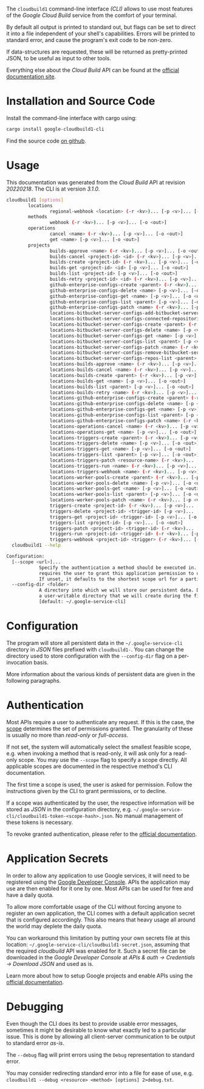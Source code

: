 <!---
DO NOT EDIT !
This file was generated automatically from 'src/mako/cli/README.md.mako'
DO NOT EDIT !
-->
The `cloudbuild1` command-line interface *(CLI)* allows to use most features of the *Google Cloud Build* service from the comfort of your terminal.

By default all output is printed to standard out, but flags can be set to direct it into a file independent of your shell's
capabilities. Errors will be printed to standard error, and cause the program's exit code to be non-zero.

If data-structures are requested, these will be returned as pretty-printed JSON, to be useful as input to other tools.

Everything else about the *Cloud Build* API can be found at the
[official documentation site](https://cloud.google.com/cloud-build/docs/).

# Installation and Source Code

Install the command-line interface with cargo using:

```bash
cargo install google-cloudbuild1-cli
```

Find the source code [on github](https://github.com/Byron/google-apis-rs/tree/main/gen/cloudbuild1-cli).

# Usage

This documentation was generated from the *Cloud Build* API at revision *20220218*. The CLI is at version *3.1.0*.

```bash
cloudbuild1 [options]
        locations
                regional-webhook <location> (-r <kv>)... [-p <v>]... [-o <out>]
        methods
                webhook (-r <kv>)... [-p <v>]... [-o <out>]
        operations
                cancel <name> (-r <kv>)... [-p <v>]... [-o <out>]
                get <name> [-p <v>]... [-o <out>]
        projects
                builds-approve <name> (-r <kv>)... [-p <v>]... [-o <out>]
                builds-cancel <project-id> <id> (-r <kv>)... [-p <v>]... [-o <out>]
                builds-create <project-id> (-r <kv>)... [-p <v>]... [-o <out>]
                builds-get <project-id> <id> [-p <v>]... [-o <out>]
                builds-list <project-id> [-p <v>]... [-o <out>]
                builds-retry <project-id> <id> (-r <kv>)... [-p <v>]... [-o <out>]
                github-enterprise-configs-create <parent> (-r <kv>)... [-p <v>]... [-o <out>]
                github-enterprise-configs-delete <name> [-p <v>]... [-o <out>]
                github-enterprise-configs-get <name> [-p <v>]... [-o <out>]
                github-enterprise-configs-list <parent> [-p <v>]... [-o <out>]
                github-enterprise-configs-patch <name> (-r <kv>)... [-p <v>]... [-o <out>]
                locations-bitbucket-server-configs-add-bitbucket-server-connected-repository <config> (-r <kv>)... [-p <v>]... [-o <out>]
                locations-bitbucket-server-configs-connected-repositories-batch-create <parent> (-r <kv>)... [-p <v>]... [-o <out>]
                locations-bitbucket-server-configs-create <parent> (-r <kv>)... [-p <v>]... [-o <out>]
                locations-bitbucket-server-configs-delete <name> [-p <v>]... [-o <out>]
                locations-bitbucket-server-configs-get <name> [-p <v>]... [-o <out>]
                locations-bitbucket-server-configs-list <parent> [-p <v>]... [-o <out>]
                locations-bitbucket-server-configs-patch <name> (-r <kv>)... [-p <v>]... [-o <out>]
                locations-bitbucket-server-configs-remove-bitbucket-server-connected-repository <config> (-r <kv>)... [-p <v>]... [-o <out>]
                locations-bitbucket-server-configs-repos-list <parent> [-p <v>]... [-o <out>]
                locations-builds-approve <name> (-r <kv>)... [-p <v>]... [-o <out>]
                locations-builds-cancel <name> (-r <kv>)... [-p <v>]... [-o <out>]
                locations-builds-create <parent> (-r <kv>)... [-p <v>]... [-o <out>]
                locations-builds-get <name> [-p <v>]... [-o <out>]
                locations-builds-list <parent> [-p <v>]... [-o <out>]
                locations-builds-retry <name> (-r <kv>)... [-p <v>]... [-o <out>]
                locations-github-enterprise-configs-create <parent> (-r <kv>)... [-p <v>]... [-o <out>]
                locations-github-enterprise-configs-delete <name> [-p <v>]... [-o <out>]
                locations-github-enterprise-configs-get <name> [-p <v>]... [-o <out>]
                locations-github-enterprise-configs-list <parent> [-p <v>]... [-o <out>]
                locations-github-enterprise-configs-patch <name> (-r <kv>)... [-p <v>]... [-o <out>]
                locations-operations-cancel <name> (-r <kv>)... [-p <v>]... [-o <out>]
                locations-operations-get <name> [-p <v>]... [-o <out>]
                locations-triggers-create <parent> (-r <kv>)... [-p <v>]... [-o <out>]
                locations-triggers-delete <name> [-p <v>]... [-o <out>]
                locations-triggers-get <name> [-p <v>]... [-o <out>]
                locations-triggers-list <parent> [-p <v>]... [-o <out>]
                locations-triggers-patch <resource-name> (-r <kv>)... [-p <v>]... [-o <out>]
                locations-triggers-run <name> (-r <kv>)... [-p <v>]... [-o <out>]
                locations-triggers-webhook <name> (-r <kv>)... [-p <v>]... [-o <out>]
                locations-worker-pools-create <parent> (-r <kv>)... [-p <v>]... [-o <out>]
                locations-worker-pools-delete <name> [-p <v>]... [-o <out>]
                locations-worker-pools-get <name> [-p <v>]... [-o <out>]
                locations-worker-pools-list <parent> [-p <v>]... [-o <out>]
                locations-worker-pools-patch <name> (-r <kv>)... [-p <v>]... [-o <out>]
                triggers-create <project-id> (-r <kv>)... [-p <v>]... [-o <out>]
                triggers-delete <project-id> <trigger-id> [-p <v>]... [-o <out>]
                triggers-get <project-id> <trigger-id> [-p <v>]... [-o <out>]
                triggers-list <project-id> [-p <v>]... [-o <out>]
                triggers-patch <project-id> <trigger-id> (-r <kv>)... [-p <v>]... [-o <out>]
                triggers-run <project-id> <trigger-id> (-r <kv>)... [-p <v>]... [-o <out>]
                triggers-webhook <project-id> <trigger> (-r <kv>)... [-p <v>]... [-o <out>]
  cloudbuild1 --help

Configuration:
  [--scope <url>]...
            Specify the authentication a method should be executed in. Each scope
            requires the user to grant this application permission to use it.
            If unset, it defaults to the shortest scope url for a particular method.
  --config-dir <folder>
            A directory into which we will store our persistent data. Defaults to
            a user-writable directory that we will create during the first invocation.
            [default: ~/.google-service-cli]

```

# Configuration

The program will store all persistent data in the `~/.google-service-cli` directory in *JSON* files prefixed with `cloudbuild1-`.  You can change the directory used to store configuration with the `--config-dir` flag on a per-invocation basis.

More information about the various kinds of persistent data are given in the following paragraphs.

# Authentication

Most APIs require a user to authenticate any request. If this is the case, the [scope][scopes] determines the 
set of permissions granted. The granularity of these is usually no more than *read-only* or *full-access*.

If not set, the system will automatically select the smallest feasible scope, e.g. when invoking a
method that is read-only, it will ask only for a read-only scope. 
You may use the `--scope` flag to specify a scope directly. 
All applicable scopes are documented in the respective method's CLI documentation.

The first time a scope is used, the user is asked for permission. Follow the instructions given 
by the CLI to grant permissions, or to decline.

If a scope was authenticated by the user, the respective information will be stored as *JSON* in the configuration
directory, e.g. `~/.google-service-cli/cloudbuild1-token-<scope-hash>.json`. No manual management of these tokens
is necessary.

To revoke granted authentication, please refer to the [official documentation][revoke-access].

# Application Secrets

In order to allow any application to use Google services, it will need to be registered using the 
[Google Developer Console][google-dev-console]. APIs the application may use are then enabled for it
one by one. Most APIs can be used for free and have a daily quota.

To allow more comfortable usage of the CLI without forcing anyone to register an own application, the CLI
comes with a default application secret that is configured accordingly. This also means that heavy usage
all around the world may deplete the daily quota.

You can workaround this limitation by putting your own secrets file at this location: 
`~/.google-service-cli/cloudbuild1-secret.json`, assuming that the required *cloudbuild* API 
was enabled for it. Such a secret file can be downloaded in the *Google Developer Console* at 
*APIs & auth -> Credentials -> Download JSON* and used as is.

Learn more about how to setup Google projects and enable APIs using the [official documentation][google-project-new].


# Debugging

Even though the CLI does its best to provide usable error messages, sometimes it might be desirable to know
what exactly led to a particular issue. This is done by allowing all client-server communication to be 
output to standard error *as-is*.

The `--debug` flag will print errors using the `Debug` representation to standard error.

You may consider redirecting standard error into a file for ease of use, e.g. `cloudbuild1 --debug <resource> <method> [options] 2>debug.txt`.


[scopes]: https://developers.google.com/+/api/oauth#scopes
[revoke-access]: http://webapps.stackexchange.com/a/30849
[google-dev-console]: https://console.developers.google.com/
[google-project-new]: https://developers.google.com/console/help/new/